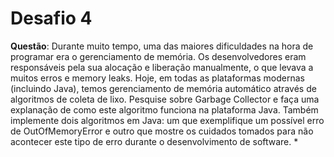 # Desafio 4
**Questão**: Durante muito tempo, uma das maiores dificuldades na hora de programar era o gerenciamento de memória. Os desenvolvedores eram responsáveis pela sua alocação e liberação manualmente, o que levava a muitos erros e memory leaks. Hoje, em todas as plataformas modernas (incluindo Java), temos gerenciamento de memória automático através de algoritmos de coleta de lixo. Pesquise sobre Garbage Collector e faça uma explanação de como este algoritmo funciona na plataforma Java. Também implemente dois algoritmos em Java: um que exemplifique um possível erro de OutOfMemoryError e outro que mostre os cuidados tomados para não acontecer este tipo de erro durante o desenvolvimento de software.
*

